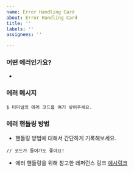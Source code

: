```yaml
---
name: Error Handling Card
about: Error Handling Card
title: ''
labels: ''
assignees: ''

---
```


### 어떤 에러인가요?
- 

### 에러 메시지
```
$ 터미널의 에러 코드를 여기 넣어주세요.
```

### 에러 핸들링 방법
- 핸들링 방법에 대해서 간단하게 기록해보세요.
```
// 코드가 들어가도 좋아요!
```
- 에러 핸들링을 위해 참고한 레퍼런스 링크
[예시링크](https://www.google.co.kr/)

